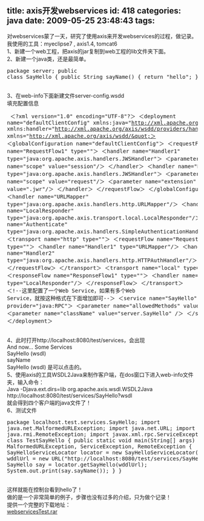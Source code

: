 title: axis开发webservices
id: 418
categories: java
date: 2009-05-25 23:48:43
tags:
---

对webservices蒙了一天，研究了使用axis来开发webservices的过程，做记录。
</br>我使用的工具：myeclipse7 , axis1.4, tomcat6
</br>1、新建一个web工程，把axis的jar复制到web工程的lib文件夹下面。
</br>2、新建一个java类，还是最简单。
</br><pre>package server;
public class SayHello {
	public String sayName() {
		return &quot;hello&quot;;
	}
}</pre>
</br>3、在web-info下面新建文件server-config.wsdd
</br>填充配置信息
</br><pre>
＜?xml version=&quot;1.0&quot; encoding=&quot;UTF-8&quot;?＞
＜deployment name=&quot;defaultClientConfig&quot;
xmlns:java=&quot;http://xml.apache.org/axis/wsdd/providers/java&quot;
xmlns:handler=&quot;http://xml.apache.org/axis/wsdd/providers/handler&quot; xmlns=&quot;http://xml.apache.org/axis/wsdd/&quot;＞
  ＜globalConfiguration name=&quot;defaultClientConfig&quot;＞
    ＜requestFlow name=&quot;RequestFlow1&quot; type=&quot;&quot;＞
        ＜handler name=&quot;Handler1&quot; type=&quot;java:org.apache.axis.handlers.JWSHandler&quot;＞
          ＜parameter name=&quot;scope&quot; value=&quot;session&quot;/＞
        ＜/handler＞
        ＜handler name=&quot;Handler2&quot; type=&quot;java:org.apache.axis.handlers.JWSHandler&quot;＞
            ＜parameter name=&quot;scope&quot; value=&quot;request&quot;/＞
            ＜parameter name=&quot;extension&quot; value=&quot;.jwr&quot;/＞
        ＜/handler＞
      ＜/requestFlow＞
    ＜/globalConfiguration＞
    ＜handler name=&quot;URLMapper&quot; type=&quot;java:org.apache.axis.handlers.http.URLMapper&quot;/＞
    ＜handler name=&quot;LocalResponder&quot; type=&quot;java:org.apache.axis.transport.local.LocalResponder&quot;/＞
    ＜handler name=&quot;Authenticate&quot; type=&quot;java:org.apache.axis.handlers.SimpleAuthenticationHandler&quot;/＞
    ＜transport name=&quot;http&quot; type=&quot;&quot;＞
        ＜requestFlow name=&quot;RequestFlow1&quot; type=&quot;&quot;＞
        ＜handler name=&quot;Handler1&quot; type=&quot;URLMapper&quot;/＞
        ＜handler name=&quot;Handler2&quot; type=&quot;java:org.apache.axis.handlers.http.HTTPAuthHandler&quot;/＞
      ＜/requestFlow＞
    ＜/transport＞
    ＜transport name=&quot;local&quot; type=&quot;&quot;＞
        ＜responseFlow name=&quot;ResponseFlow1&quot; type=&quot;&quot;＞
            ＜handler name=&quot;Handler1&quot; type=&quot;LocalResponder&quot;/＞
        ＜/responseFlow＞
    ＜/transport＞
  ＜!--这里配置了一个Web Service，如果有多个Web Service，就按这种格式在下面增加即可--＞
	＜service name=&quot;SayHello&quot; provider=&quot;java:RPC&quot;＞
		＜parameter name=&quot;allowedMethods&quot; value=&quot;*&quot; /＞
		＜parameter name=&quot;className&quot; value=&quot;server.SayHello&quot; /＞
	＜/service＞
＜/deployment＞
</pre>
</br>4、此时打开http://localhost:8080/test/services，会出现
</br>And now... Some Services
</br>SayHello (wsdl)
</br>sayName
</br>SayHello (wsdl) 是可以点击的。
</br>5、使用axis的工具WSDL2Java来制作客户端，在dos窗口下进入web-info文件夹，输入命令：
</br>Java -Djava.ext.dirs=lib org.apache.axis.wsdl.WSDL2Java http://localhost:8080/test/services/SayHello?wsdl
</br>就会得到四个客户端的java文件了！
</br>6、测试文件
</br><pre>
package localhost.test.services.SayHello;
import java.net.MalformedURLException;
import java.net.URL;
import java.rmi.RemoteException;
import javax.xml.rpc.ServiceException;
public class TestSayHello {
	public static void main(String[] args) throws MalformedURLException, ServiceException, RemoteException {
		SayHelloServiceLocator locator = new SayHelloServiceLocator();
		URL wddlUrl = new URL(&quot;http://localhost:8080/test/services/SayHello?wsdl&quot;);
		SayHello say = locator.getSayHello(wddlUrl);
		System.out.print(say.sayName());
	}
}
</pre>
</br>这样就能在控制台看到hello了！
</br>做的是一个非常简单的例子，步骤也没有过多的介绍，只为做个记录！
</br>提供一个完整的下载地址：
</br>[webservicesTest.rar](http://cid-099fd6acbff5c9ab.skydrive.live.com/embedrowdetail.aspx/javaProject/webservicestest.rar)
